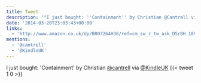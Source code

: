 ```yaml
---
title: Tweet
description: '"I just bought: ''Containment'' by Christian @Cantrell via @KindleUK "'
date: '2014-03-20T23:03:43+00:00'
links:
  - 'http://www.amazon.co.uk/dp/B007264H36/ref=cm_sw_r_tw_ask_DSr8H.18VN2KS'
mentions:
  - '@cantrell'
  - '@KindleUK'
---
```

I just bought: 'Containment' by Christian [@cantrell](https://twitter.com/@cantrell) via [@KindleUK](https://twitter.com/@KindleUK) 
      {{< tweet 1 0 >}}
    

